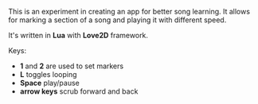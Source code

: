 This is an experiment in creating an app for better song learning. It allows for marking a section
of a song and playing it with different speed.

It's written in **Lua** with **Love2D** framework.

Keys:

- **1** and **2** are used to set markers
- **L** toggles looping
- **Space** play/pause
- **arrow keys** scrub forward and back

